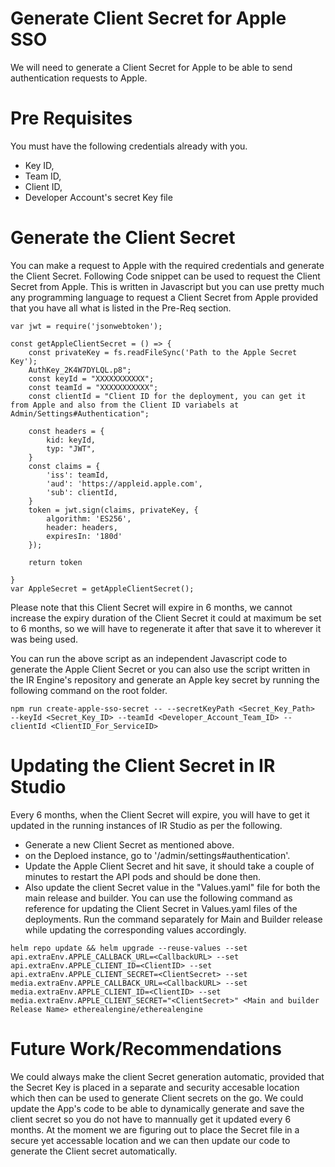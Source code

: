 # Generate Client Secret for Apple SSO

We will need to generate a Client Secret for Apple to be able to send authentication requests to Apple.

# Pre Requisites

You must have the following credentials already with you.

- Key ID,
- Team ID,
- Client ID,
- Developer Account's secret Key file

# Generate the Client Secret

You can make a request to Apple with the required credentials and generate the Client Secret. Following Code snippet can be used to request the Client Secret from Apple. This is written in Javascript but you can use pretty much any programming language to request a Client Secret from Apple provided that you have all what is listed in the Pre-Req section.

```
var jwt = require('jsonwebtoken');

const getAppleClientSecret = () => {
    const privateKey = fs.readFileSync('Path to the Apple Secret Key');
	AuthKey_2K4W7DYLQL.p8";
	const keyId = "XXXXXXXXXXX";
	const teamId = "XXXXXXXXXXX";
	const clientId = "Client ID for the deployment, you can get it from Apple and also from the Client ID variabels at Admin/Settings#Authentication";

	const headers = {
		kid: keyId,
		typ: "JWT",
	}
	const claims = {
		'iss': teamId,
		'aud': 'https://appleid.apple.com',
		'sub': clientId,
	}
	token = jwt.sign(claims, privateKey, {
		algorithm: 'ES256',
		header: headers,
		expiresIn: '180d'
	});

	return token

}
var AppleSecret = getAppleClientSecret();

```

Please note that this Client Secret will expire in 6 months, we cannot increase the expiry duration of the Client Secret it could at maximum be set to 6 months, so we will have to regenerate it after that save it to wherever it was being used.

You can run the above script as an independent Javascript code to generate the Apple Client Secret or you can also use the script written in the IR Engine's repository and generate an Apple key secret by running the following command on the root folder.

```
npm run create-apple-sso-secret -- --secretKeyPath <Secret_Key_Path>  --keyId <Secret_Key_ID> --teamId <Developer_Account_Team_ID> --clientId <ClientID_For_ServiceID>
```

# Updating the Client Secret in IR Studio

Every 6 months, when the Client Secret will expire, you will have to get it updated in the running instances of IR Studio as per the following.

- Generate a new Client Secret as mentioned above.
- on the Deploed instance, go to '/admin/settings#authentication'.
- Update the Apple Client Secret and hit save, it should take a couple of minutes to restart the API pods and should be done then.
- Also update the client Secret value in the "Values.yaml" file for both the main release and builder. You can use the following command as reference for updating the Client Secret in Values.yaml files of the deployments. Run the command separately for Main and Builder release while updating the corresponding values accordingly.
 
```
helm repo update && helm upgrade --reuse-values --set api.extraEnv.APPLE_CALLBACK_URL=<CallbackURL> --set api.extraEnv.APPLE_CLIENT_ID=<ClientID> --set api.extraEnv.APPLE_CLIENT_SECRET=<ClientSecret> --set media.extraEnv.APPLE_CALLBACK_URL=<CallbackURL> --set media.extraEnv.APPLE_CLIENT_ID=<ClientID> --set media.extraEnv.APPLE_CLIENT_SECRET="<ClientSecret>" <Main and builder Release Name> etherealengine/etherealengine
```

# Future Work/Recommendations

We could always make the client Secret generation automatic, provided that the Secret Key is placed in a separate and security accesable location which then can be used to generate Client secrets on the go. We could update the App's code to be able to dynamically generate and save the client secret so you do not have to mannually get it updated every 6 months. At the moment we are figuring out to place the Secret file in a secure yet accessable location and we can then update our code to generate the Client secret automatically.
